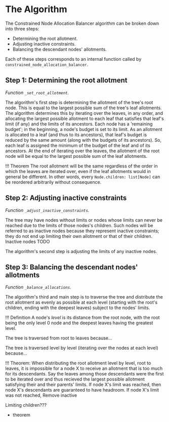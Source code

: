 # The Algorithm

The Constrained Node Allocation Balancer algorithm can be broken down into three steps:

- Determining the root allotment.
- Adjusting inactive constraints.
- Balancing the descendant nodes' allotments.

Each of these steps corresponds to an internal function called by `constrained_node_allocation_balancer`.


## Step 1: Determining the root allotment

*Function `_set_root_allotment`.*

The algorithm's first step is determining the allotment of the tree's root node. This is equal to the largest possible sum of the tree's leaf allotments. The algorithm determines this by iterating over the leaves, in any order, and allocating the largest possible allotment to each leaf that satisfies that leaf's limit (if any) and the limits of its ancestors. Each node has a 'remaining budget'; in the beginning, a node's budget is set to its limit. As an allotment is allocated to a leaf (and thus to its ancestors), that leaf's budget is reduced by the same amount (along with the budgets of its ancestors). So, each leaf is assigned the minimum of the budget of the leaf and of its ancestors. At the end of iterating over the leaves, the allotment of the root node will be equal to the largest possible sum of the leaf allotments.

!!! Theorem
    The root allotment will be the same regardless of the order in which the leaves are iterated over, even if the leaf allotments would in general be different. In other words, every `Node.children: list[Node]` can be reordered arbitrarily without consequence.


## Step 2: Adjusting inactive constraints

*Function `_adjust_inactive_constraints`.*

The tree may have nodes without limits or nodes whose limits can never be reached due to the limits of those nodes's children. Such nodes will be referred to as inactive nodes because they represent inactive constraints; they do not end up limiting their own allotment or that of their children. Inactive nodes TODO

The algorithm's second step is adjusting the limits of any inactive nodes.


## Step 3: Balancing the descendant nodes' allotments

*Function `_balance_allocations`.*

The algorithm's third and main step is to traverse the tree and distribute the root allotment as evenly as possible at each level (starting with the root's children, ending with the deepest leaves) subject to the nodes' limits.

!!! Definition
    A node's *level* is its distance from the root node, with the root being the only level 0 node and the deepest leaves having the greatest level.

The tree is traversed from root to leaves because...

The tree is traversed level by level (iterating over the nodes at each level) because...

!!! Theorem:
    When distributing the root allotment level by level, root to leaves, it is impossible for a node X to receive an allotment that is too much for its descendants. Say the leaves among those descendants were the first to be iterated over and thus recieved the largest possible allotment satisfying their and their parents' limits. If node X's limit was reached, then node X's descendants are guaranteed to have headroom. If node X's limit was not reached,
Remove inactive

Limiting children???
- theorem
